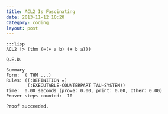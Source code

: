 ```yaml
---
title: ACL2 Is Fascinating
date: 2013-11-12 10:20
Category: coding
layout: post
---
```



	:::lisp
	ACL2 !> (thm (=(+ a b) (+ b a)))

    Q.E.D.

    Summary
    Form:  ( THM ...)
    Rules: ((:DEFINITION =)
            (:EXECUTABLE-COUNTERPART TAU-SYSTEM))
    Time:  0.00 seconds (prove: 0.00, print: 0.00, other: 0.00)
    Prover steps counted:  10

    Proof succeeded.
